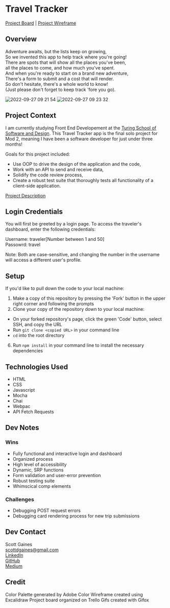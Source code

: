 # Travel Tracker

[Project Board](https://trello.com/b/s2y8nm41/travel-tracker) | [Project Wireframe](https://excalidraw.com/)

## Overview
Adventure awaits, but the lists keep on growing,<br>
So we invented this app to help track where you're going!<br>
There are spots that will show all the places you've been,<br>
all the places to come, and how much you've spent.<br>
And when you're ready to start on a brand new adventure,<br>
There's a form to submit and a cost that will render.<br>
So don't hesitate, there's a whole world to know!<br>
(Just please don't forget to keep track 'fore you go).

![2022-09-27 09 21 54](https://user-images.githubusercontent.com/103966650/192568417-5fbf85d0-097d-426a-9768-b2ae27c1009b.gif)
![2022-09-27 09 23 32](https://user-images.githubusercontent.com/103966650/192568438-40bf78dd-1d29-4392-abbe-0373510b16f8.gif)

## Project Context
I am currently studying Front End Developement at the [Turing School of Software and Design](https://frontend.turing.edu/). This Travel Tracker app is the final solo project for Mod 2, meaning I have been a software developer for just under three months!

Goals for this project included:
- Use OOP to drive the design of the application and the code,
- Work with an API to send and receive data,
- Solidify the code review process,
- Create a robust test suite that thoroughly tests all functionality of a client-side application.

[Project Description](https://frontend.turing.edu/projects/travel-tracker.html)

## Login Credentials
You will first be greeted by a login page. To access the traveler's dashboard, enter the following credentials:

Username: traveler[Number between 1 and 50]<br>
Passowrd: travel

Note: Both are case-sensitive, and changing the number in the username will access a different user's profile.

## Setup
If you'd like to pull down the code to your local machine:

1. Make a copy of this repository by pressing the 'Fork' button in the upper right corner and following the prompts
2. Clone your copy of the repository down to your local machine:
- On your forked repository's page, click the green 'Code' button, select SSH, and copy the URL
- Run `git clone <copied URL>` in your command line
- `cd` into the root directory
6. Run `npm install` in your command line to install the necessary dependencies

## Technologies Used
- HTML
- CSS
- Javascript
- Mocha
- Chai
- Webpac
- API Fetch Requests

## Dev Notes
### Wins
- Fully functional and interactive login and dashboard
- Organized process
- High level of accessibility
- Dynamic, SRP functions
- Form validation and user-error prevention
- Robust testing suite
- Whimscical comp elements

### Challenges
- Debugging POST request errors
- Debugging card rendering process for new trip submissions

## Dev Contact
Scott Gaines<br>
scottdgaines@gmail.com<br>
[LinkedIn](https://www.linkedin.com/in/scottdgaines-fe/)<br>
[GitHub](https://github.com/scottdgaines)<br>
[Medium](https://medium.com/@scottdgaines)


## Credit
Color Palette generated by Adobe Color
Wireframe created using Excalidraw
Project board organized on Trello
Gifs created with Gifox
